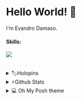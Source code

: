 
# Hello World! 👋

I'm Evandro Damaso.

<!-- [@Rocketseat](https://www.rocketseat.com.br/) Explorer T3 -->

#### Skills:

<p align="left">
  <a href="#">
    <img src="https://skillicons.dev/icons?i=html,css,js,ts,react,git,github,vscode&theme=dark" />
  </a>
</p>

<!-- div>
   <img src="https://cdn.jsdelivr.net/gh/devicons/devicon/icons/typescript/typescript-plain.svg" height="48px" alt="typescript" />&nbsp;
   <img src="https://cdn.jsdelivr.net/gh/devicons/devicon/icons/html5/html5-original-wordmark.svg" height="48px" alt="HTML5" />&nbsp;
   <img src="https://cdn.jsdelivr.net/gh/devicons/devicon/icons/css3/css3-original-wordmark.svg" height="48px"  alt="CSS3" />&nbsp;
   <img src="https://cdn.jsdelivr.net/gh/devicons/devicon/icons/javascript/javascript-plain.svg" height="48px" alt="JavaScript" />&nbsp;
   <img src="https://cdn.jsdelivr.net/gh/devicons/devicon/icons/react/react-original-wordmark.svg" height="48px" alt="ReactJs" />&nbsp;
   <img src="https://cdn.jsdelivr.net/gh/devicons/devicon/icons/git/git-original-wordmark.svg" height="48px" alt="Git" />&nbsp;
   <img src="https://cdn.jsdelivr.net/gh/devicons/devicon/icons/github/github-original-wordmark.svg" height="48px" alt="Github" />&nbsp;
   <img src="https://cdn.jsdelivr.net/gh/devicons/devicon/icons/vscode/vscode-original-wordmark.svg" height="48px" alt="VSCode" />&nbsp;
   <img src="https://cdn.jsdelivr.net/gh/devicons/devicon/icons/python/python-original-wordmark.svg" height="48px" alt="Python" />&nbsp;
</div -->

<br/>

<details>
  <summary>🏷️Holopins</summary>
  
  <a href="https://holopin.io/@dam450">
    <img src="https://holopin.me/dam450" alt="@dam450's Holopin board" />
  </a>
</details>


<details>
  <summary>⚡Github Stats</summary>
  
  <a href="#">![Github stats](https://github-readme-stats.vercel.app/api?username=dam450&theme=blueberry&count_private=true&hide_border=true&line_height=20)</a>
  <a href="#">![Top Langs](https://github-readme-stats.vercel.app/api/top-langs/?username=dam450&layout=compact&theme=blueberry&count_private=true&hide_border=true)</a>
  <p align="right">
  <!-- Contador de visitas -->
  <img src="https://komarev.com/ghpvc/?username=dam450&color=green" alt="Dam450"  height="16" />
</p>
</details>

<details>
  <summary>💻 Oh My Posh theme</summary>
  <p>
    My custom 
    <a href="https://gist.github.com/dam450/460bed707799527cda65f6d151852ce0">Oh My Posh theme</a> 
    (needs a nerd font to fully work)
    <br />
    <a href="https://gist.github.com/dam450/460bed707799527cda65f6d151852ce0"><img src="./.github/img/posh_theme.png" alt="Oh My Posh theme"   height="80"/></a>
  </p>
</details>

<!--

[![@dam450's Holopin board](https://holopin.me/dam450)](https://holopin.io/@dam450)

- Bachelor of Computer Science
![Snake animation](https://github.com/dam450/dam450/blob/output/github-contribution-grid-snake.svg)

- Python :snake:

- HTML

- CSS

- JavaScript


[![python logo](https://www.python.org/static/img/python-logo.png "python logo")](https://www.python.org/ "python logo")
 
the features of **Git** and **GitHub** 
 
and Frontend too



**dam450/dam450** is a ✨ _special_ ✨ repository because its `README.md` (this file) appears on your GitHub profile.

Here are some ideas to get you started:

- 🔭 I’m currently working on ...
- 🌱 I’m currently learning ...
- 👯 I’m looking to collaborate on ...
- 🤔 I’m looking for help with ...
- 💬 Ask me about ...
- 📫 How to reach me: ...
- 😄 Pronouns: ...
- ⚡ Fun fact: ...

pandao.github.io/editor.md/en.html
-->



